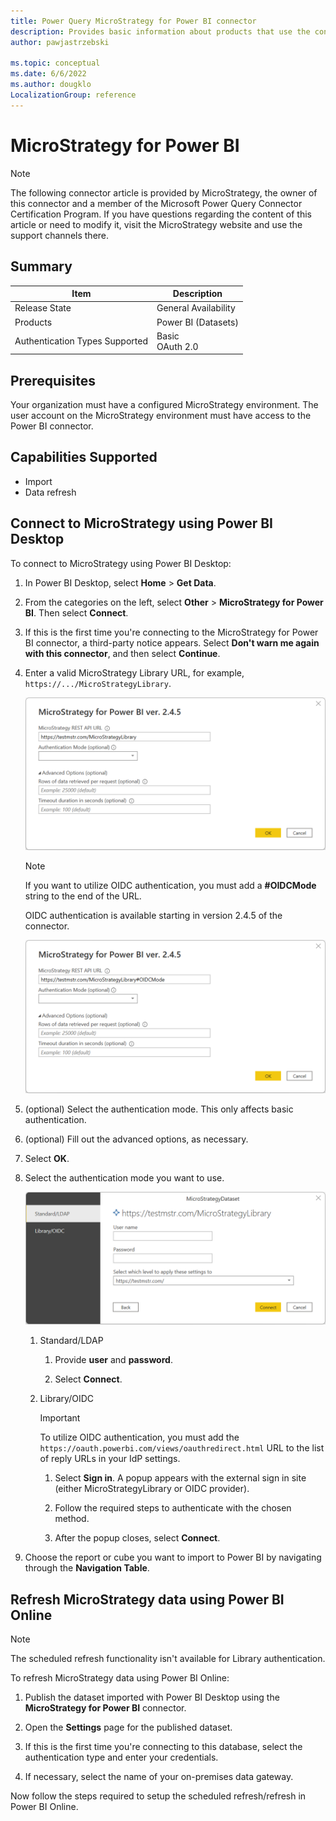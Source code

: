 ```yaml
---
title: Power Query MicroStrategy for Power BI connector
description: Provides basic information about products that use the connector, supported authentication types, prerequisites, and connection instructions.
author: pawjastrzebski

ms.topic: conceptual
ms.date: 6/6/2022
ms.author: dougklo
LocalizationGroup: reference
---
```


# MicroStrategy for Power BI

>[!Note]
>The following connector article is provided by MicroStrategy, the owner of this connector and a member of the Microsoft Power Query Connector Certification Program. If you have questions regarding the content of this article or need to modify it, visit the MicroStrategy website and use the support channels there.

## Summary

| Item | Description |
| ---- | ----------- |
| Release State | General Availability |
| Products | Power BI (Datasets) |
| Authentication Types Supported | Basic<br />OAuth 2.0 |

## Prerequisites

Your organization must have a configured MicroStrategy environment. The user account on the MicroStrategy environment must have access to the Power BI connector.

## Capabilities Supported

* Import
* Data refresh

## Connect to MicroStrategy using Power BI Desktop

To connect to MicroStrategy using Power BI Desktop:

1. In Power BI Desktop, select **Home** > **Get Data**.

2. From the categories on the left, select **Other** > **MicroStrategy for Power BI**. Then select **Connect**.

3. If this is the first time you're connecting to the MicroStrategy for Power BI connector, a third-party notice appears. Select **Don't warn me again with this connector**, and then select **Continue**.

4. Enter a valid MicroStrategy Library URL, for example, `https://.../MicroStrategyLibrary`.

   ![Standard environment URL example.](./media/micro-strategy-for-power-bi/pbi_standard_login.png)

   >[!Note]
   >If you want to utilize OIDC authentication, you must add a **#OIDCMode** string to the end of the URL.
   >
   >OIDC authentication is available starting in version 2.4.5 of the connector.

   ![OIDC environment URL example.](./media/micro-strategy-for-power-bi/pbi_oidc_login.png)

5. (optional) Select the authentication mode. This only affects basic authentication.

6. (optional) Fill out the advanced options, as necessary.

7. Select **OK**.

8. Select the authentication mode you want to use.

   ![Authentication method selection window.](./media/micro-strategy-for-power-bi/pbi_login_screen_2.png)

   1. Standard/LDAP

      1. Provide **user** and **password**.

      2. Select **Connect**.

   2. Library/OIDC

      >[!Important]
      >To utilize OIDC authentication, you must add the `https://oauth.powerbi.com/views/oauthredirect.html` URL to the list of reply URLs in your IdP settings.

      1. Select **Sign in**. A popup appears with the external sign in site (either MicroStrategyLibrary or OIDC provider).

      2. Follow the required steps to authenticate with the chosen method.

      3. After the popup closes, select **Connect**.

9. Choose the report or cube you want to import to Power BI by navigating through the **Navigation Table**.

## Refresh MicroStrategy data using Power BI Online

>[!Note]
>The scheduled refresh functionality isn't available for Library authentication.

To refresh MicroStrategy data using Power BI Online:

1. Publish the dataset imported with Power BI Desktop using the **MicroStrategy for Power BI** connector.

2. Open the **Settings** page for the published dataset.

3. If this is the first time you're connecting to this database, select the authentication type and enter your credentials.

4. If necessary, select the name of your on-premises data gateway.

Now follow the steps required to setup the scheduled refresh/refresh in Power BI Online.
